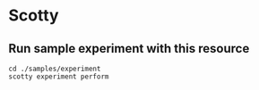 Scotty
======

Run sample experiment with this resource
----------------------------------------

    cd ./samples/experiment
    scotty experiment perform
